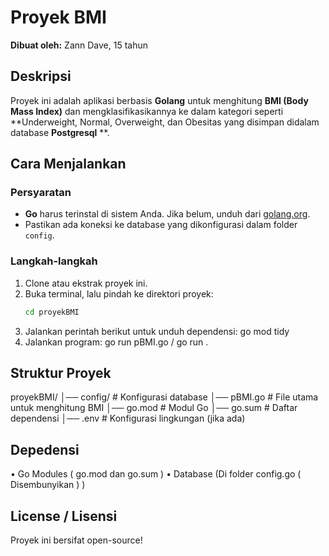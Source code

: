 # Proyek BMI

**Dibuat oleh:** Zann Dave, 15 tahun  

## Deskripsi  
Proyek ini adalah aplikasi berbasis **Golang** untuk menghitung **BMI (Body Mass Index)** dan mengklasifikasikannya ke dalam kategori seperti **Underweight, Normal, Overweight, dan Obesitas yang disimpan didalam database **Postgresql** **.  

## Cara Menjalankan  
### Persyaratan  
- **Go** harus terinstal di sistem Anda. Jika belum, unduh dari [golang.org](https://golang.org/dl/).  
- Pastikan ada koneksi ke database yang dikonfigurasi dalam folder `config`.  

### Langkah-langkah  
1. Clone atau ekstrak proyek ini.  
2. Buka terminal, lalu pindah ke direktori proyek:  
   ```sh
   cd proyekBMI
3. Jalankan perintah berikut untuk unduh dependensi:
   go mod tidy
4. Jalankan program:
   go run pBMI.go / go run .
   
## Struktur Proyek
proyekBMI/
│── config/         # Konfigurasi database
│── pBMI.go         # File utama untuk menghitung BMI
│── go.mod          # Modul Go
│── go.sum          # Daftar dependensi
│── .env            # Konfigurasi lingkungan (jika ada)

## Depedensi
• Go Modules ( go.mod dan go.sum )
• Database (Di folder config.go ( Disembunyikan ) )

## License / Lisensi
Proyek ini bersifat open-source!
